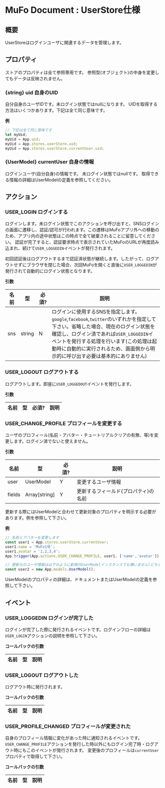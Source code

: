 # MuFo Document : UserStore仕様

## 概要

UserStoreはログインユーザに関連するデータを管理します。

## プロパティ

ストアのプロパティは全て参照専用です。
参照型(オブジェクト)の中身を変更してもデータは反映されません。

### {string} uid 自身のUID

自分自身のユーザIDです。未ログイン状態ではnullになります。
UIDを取得する方法はいくつかあります。下記は全て同じ意味です。

**例**

```javascript
// 下記は全て同じ意味です
let myUid;
myUid = App.uid;
myUid = App.stores.userStore.uid;
myUid = App.stores.userStore.currentUser.uid;
```

### {UserModel} currentUser 自身の情報

ログインユーザ(自分自身)の情報です。
未ログイン状態ではnullです。
取得できる情報の詳細はUserModelの定義を参照してください。


## アクション

### USER_LOGIN ログインする

ログインします。未ログイン状態でこのアクションを呼び出すと、SNSログインの画面に遷移し、認証/認可が行われます。この遷移はMuFoアプリ外への移動のため、アプリ内の途中状態はこの時点で全て破棄されることに留意してください。
認証が完了すると、認証要求時点で表示されていたMuFoのURLが再度読み込まれ、続けて`USER_LOGGEDIN`イベントが発行されます。

初回認証後はログアウトするまで認証済状態が継続します。したがって、ログアウトせずにブラウザを閉じた場合、次回MuFoを開くと直後に`USER_LOGGEDIN`が発行されて自動的にログイン状態となります。

**引数**

|  名前  |  型  |  必須?  |  説明  |
| --- | --- | --- | --- |
|  sns  |  string  |  N  |  ログインに使用するSNSを指定します。`google`,`facebook`,`twitter`のいずれかを指定して下さい。省略した場合、現在のログイン状態を確認し、ログイン済であれば`USER_LOGGEDIN`イベントを発行する処理を行います(この処理は起動時に自動的に実行されるため、画面側から明示的に呼び出す必要は基本的にありません)  |


### USER_LOGOUT ログアウトする

ログアウトします。即座に`USER_LOGGEDOUT`イベントを発行します。

**引数**

|  名前  |  型  |  必須?  |  説明  |
| --- | --- | --- | --- |


### USER_CHANGE_PROFILE プロフィールを変更する

ユーザのプロフィール(名前・アバター・チュートリアルクリアの有無、等)を変更します。ログイン済でないと使えません。

**引数**

|  名前  |  型  |  必須?  |  説明  |
| --- | --- | --- | --- |
|  user  |  UserModel  |  Y  |  変更するユーザ情報  |
|  fields  |  Array[string]  |  Y  |  更新するフィールド(プロパティ)の名前  |

更新する際にはUserModelと合わせて更新対象のプロパティを明示する必要があります。例を参照して下さい。

**例**

```javascript
// 名前とアバターを変更します
const user1 = App.stores.userStore.currentUser;
user1.name = 'MuFo1号';
user1.avatar = '1,2,3,4';
App.trigger(App.actions.USER_CHANGE_PROFILE, user1, ['name','avatar']);

// 更新元のユーザ情報は以下のように新規のUserModelインスタンスでも構いません(どちらも同じです)
const user2 = new App.models.UserModel();
```

UserModelのプロパティの詳細は、ドキュメントまたはUserModelの定義を参照して下さい。


## イベント

### USER_LOGGEDIN ログインが完了した

ログインが完了した際に発行されるイベントです。ログインフローの詳細は`USER_LOGIN`アクションの説明を参照して下さい。

**コールバックの引数**

|  名前  |  型  |  説明  |
| --- | --- | --- |


### USER_LOGOUT ログアウトした

ログアウト時に発行されます。

**コールバックの引数**

|  名前  |  型  |  説明  |
| --- | --- | --- |

### USER_PROFILE_CHANGED プロフィールが変更された

自身のプロフィール情報に変化があった時に通知されるイベントです。`USER_CHANGE_PROFILE`アクションを発行した時以外にもログイン完了時・ログアウト時にもこのイベントが発行されます。
変更後のプロフィールは`currentUser`プロパティで取得して下さい。

**コールバックの引数**

|  名前  |  型  |  説明  |
| --- | --- | --- |
